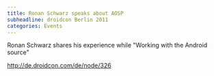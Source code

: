```yaml
---
title: Ronan Schwarz speaks about AOSP
subheadline: droidcon Berlin 2011
categories: Events
---
```


Ronan Schwarz shares his experience while "Working with the Android source"

http://de.droidcon.com/de/node/326

